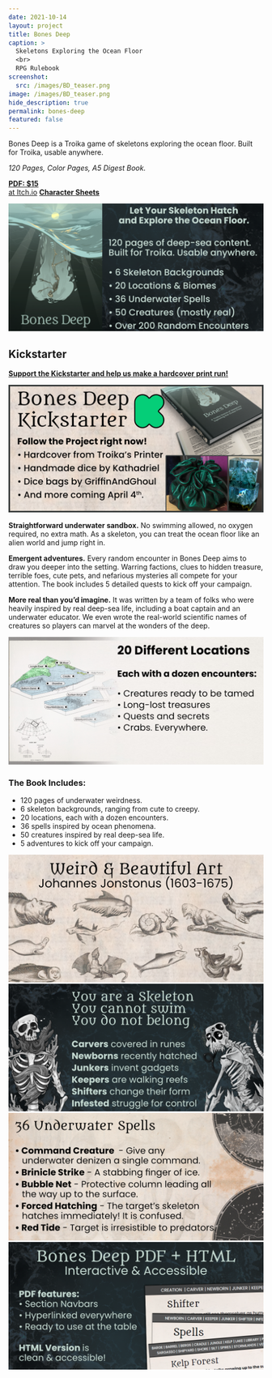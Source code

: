 ```yaml
---
date: 2021-10-14
layout: project
title: Bones Deep
caption: >
  Skeletons Exploring the Ocean Floor
  <br>
  RPG Rulebook
screenshot:
  src: /images/BD_teaser.png
image: /images/BD_teaser.png
hide_description: true
permalink: bones-deep
featured: false
---
```


<div class="shoppingCard">
  <p>Bones Deep is a Troika game of skeletons exploring the ocean floor. Built for Troika, usable anywhere.</p>
  <p><i>120 Pages, Color Pages, A5 Digest Book.</i></p>
  <div class="shoppingButtons">
    <a target="_blank" href="https://davidschirduan.itch.io/bones-deep" class="btn shoppingButton itchBTN"><strong>PDF: $15</strong><br>at Itch.io</a>
    <a target="_blank" href="/files/BonesDeep_sheets.pdf" class="btn shoppingButton itchBTN"><strong>Character Sheets</strong></a>
  </div>
</div>

![BD_marketing_1.png](/images/BD_marketing_1.png)

## Kickstarter

[**Support the Kickstarter and help us make a hardcover print run!**](https://www.kickstarter.com/projects/technicalgrimoire/bones-deep/)

![BD_marketing_2.png](/images/BD_marketing_2.png)

**Straightforward underwater sandbox.** No swimming allowed, no oxygen required, no extra math. As a skeleton, you can treat the ocean floor like an alien world and jump right in.

**Emergent adventures.** Every random encounter in Bones Deep aims to draw you deeper into the setting. Warring factions, clues to hidden treasure, terrible foes, cute pets, and nefarious mysteries all compete for your attention. The book includes 5 detailed quests to kick off your campaign. 

**More real than you’d imagine.** It was written by a team of folks who were heavily inspired by real deep-sea life, including a boat captain and an underwater educator. We even wrote the real-world scientific names of creatures so players can marvel at the wonders of the deep.

![BD_marketing_12.png](/images/BD_marketing_12.png)

### The Book Includes:

 - 120 pages of underwater weirdness.
 - 6 skeleton backgrounds, ranging from cute to creepy.
 - 20 locations, each with a dozen encounters.
 - 36 spells inspired by ocean phenomena.
 - 50 creatures inspired by real deep-sea life.
 - 5 adventures to kick off your campaign.

![BD_marketing_13.png](/images/BD_marketing_13.png)
![BD_marketing_3.png](/images/BD_marketing_3.png)
![BD_marketing_10.png](/images/BD_marketing_10.png)
![BD_marketing_11.png](/images/BD_marketing_11.png)

